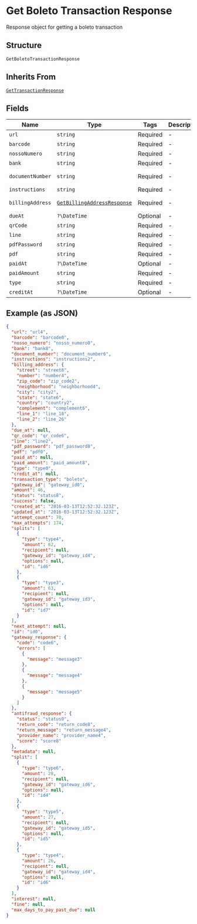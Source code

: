 
# Get Boleto Transaction Response

Response object for getting a boleto transaction

## Structure

`GetBoletoTransactionResponse`

## Inherits From

[`GetTransactionResponse`](../../doc/models/get-transaction-response.md)

## Fields

| Name | Type | Tags | Description | Getter | Setter |
|  --- | --- | --- | --- | --- | --- |
| `url` | `string` | Required | - | getUrl(): string | setUrl(string url): void |
| `barcode` | `string` | Required | - | getBarcode(): string | setBarcode(string barcode): void |
| `nossoNumero` | `string` | Required | - | getNossoNumero(): string | setNossoNumero(string nossoNumero): void |
| `bank` | `string` | Required | - | getBank(): string | setBank(string bank): void |
| `documentNumber` | `string` | Required | - | getDocumentNumber(): string | setDocumentNumber(string documentNumber): void |
| `instructions` | `string` | Required | - | getInstructions(): string | setInstructions(string instructions): void |
| `billingAddress` | [`GetBillingAddressResponse`](../../doc/models/get-billing-address-response.md) | Required | - | getBillingAddress(): GetBillingAddressResponse | setBillingAddress(GetBillingAddressResponse billingAddress): void |
| `dueAt` | `?\DateTime` | Optional | - | getDueAt(): ?\DateTime | setDueAt(?\DateTime dueAt): void |
| `qrCode` | `string` | Required | - | getQrCode(): string | setQrCode(string qrCode): void |
| `line` | `string` | Required | - | getLine(): string | setLine(string line): void |
| `pdfPassword` | `string` | Required | - | getPdfPassword(): string | setPdfPassword(string pdfPassword): void |
| `pdf` | `string` | Required | - | getPdf(): string | setPdf(string pdf): void |
| `paidAt` | `?\DateTime` | Optional | - | getPaidAt(): ?\DateTime | setPaidAt(?\DateTime paidAt): void |
| `paidAmount` | `string` | Required | - | getPaidAmount(): string | setPaidAmount(string paidAmount): void |
| `type` | `string` | Required | - | getType(): string | setType(string type): void |
| `creditAt` | `?\DateTime` | Optional | - | getCreditAt(): ?\DateTime | setCreditAt(?\DateTime creditAt): void |

## Example (as JSON)

```json
{
  "url": "url4",
  "barcode": "barcode0",
  "nosso_numero": "nosso_numero0",
  "bank": "bank8",
  "document_number": "document_number6",
  "instructions": "instructions2",
  "billing_address": {
    "street": "street8",
    "number": "number4",
    "zip_code": "zip_code2",
    "neighborhood": "neighborhood4",
    "city": "city2",
    "state": "state6",
    "country": "country2",
    "complement": "complement6",
    "line_1": "line_18",
    "line_2": "line_26"
  },
  "due_at": null,
  "qr_code": "qr_code6",
  "line": "line2",
  "pdf_password": "pdf_password8",
  "pdf": "pdf0",
  "paid_at": null,
  "paid_amount": "paid_amount8",
  "type": "type0",
  "credit_at": null,
  "transaction_type": "boleto",
  "gateway_id": "gateway_id0",
  "amount": 46,
  "status": "status8",
  "success": false,
  "created_at": "2016-03-13T12:52:32.123Z",
  "updated_at": "2016-03-13T12:52:32.123Z",
  "attempt_count": 70,
  "max_attempts": 174,
  "splits": [
    {
      "type": "type4",
      "amount": 62,
      "recipient": null,
      "gateway_id": "gateway_id4",
      "options": null,
      "id": "id6"
    },
    {
      "type": "type3",
      "amount": 63,
      "recipient": null,
      "gateway_id": "gateway_id3",
      "options": null,
      "id": "id7"
    }
  ],
  "next_attempt": null,
  "id": "id0",
  "gateway_response": {
    "code": "code6",
    "errors": [
      {
        "message": "message3"
      },
      {
        "message": "message4"
      },
      {
        "message": "message5"
      }
    ]
  },
  "antifraud_response": {
    "status": "status0",
    "return_code": "return_code8",
    "return_message": "return_message4",
    "provider_name": "provider_name4",
    "score": "score8"
  },
  "metadata": null,
  "split": [
    {
      "type": "type6",
      "amount": 28,
      "recipient": null,
      "gateway_id": "gateway_id6",
      "options": null,
      "id": "id4"
    },
    {
      "type": "type5",
      "amount": 27,
      "recipient": null,
      "gateway_id": "gateway_id5",
      "options": null,
      "id": "id5"
    },
    {
      "type": "type4",
      "amount": 26,
      "recipient": null,
      "gateway_id": "gateway_id4",
      "options": null,
      "id": "id6"
    }
  ],
  "interest": null,
  "fine": null,
  "max_days_to_pay_past_due": null
}
```

